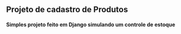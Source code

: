 ## Projeto de cadastro de Produtos
#### Simples projeto feito em Django simulando um controle de estoque